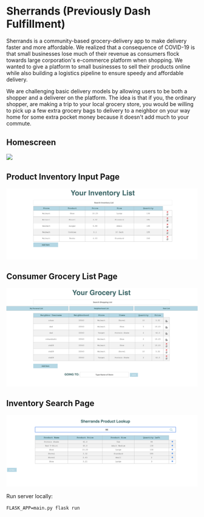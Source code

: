 # Sherrands (Previously Dash Fulfillment)
Sherrands is a community-based grocery-delivery app to make delivery faster and more affordable. We realized that a consequence of COVID-19 is that small businesses lose much of their revenue as consumers flock towards large corporation's e-commerce platform when shopping. We wanted to give a platform to small businesses to sell their products online while also building a logistics pipeline to ensure speedy and affordable delivery.

We are challenging basic delivery models by allowing users to be both a shopper and a deliverer on the platform. The idea is that if you, the ordinary shopper, are making a trip to your local grocery store, you would be willing to pick up a few extra grocery bags to delivery to a neighbor on your way home for some extra pocket money because it doesn't add much to your commute.

## Homescreen
![](screenshots/homeScreen.png)

## Product Inventory Input Page
![](screenshots/inventoryList.png)

## Consumer Grocery List Page
![](screenshots/groceryList.png)

## Inventory Search Page
![](screenshots/productLookUp.png)

Run server locally:
```
FLASK_APP=main.py flask run
```
